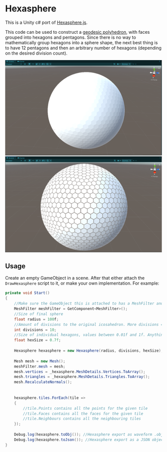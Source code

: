 Hexasphere
=============
This is a Unity c# port of [Hexasphere.js](https://github.com/arscan/hexasphere.js).

This code can be used to construct a [geodesic polyhedron](https://en.wikipedia.org/wiki/Geodesic_polyhedron), with faces grouped into hexagons and pentagons. Since there is no way to mathematically group hexagons into a sphere shape, the next best thing is to have 12 pentagons and then an arbitrary number of hexagons (depending on the desired division count).

![Screenshot1](screenshot1.PNG)
![Screenshot2](screenshot2.PNG)

Usage
---------

Create an empty GameObject in a scene. After that either attach the `DrawHexasphere` script to it, or make your own implementation. For example:

```c#
private void Start()
{
    //Make sure the GameObject this is attached to has a MeshFilter and MeshRenderer components!
    MeshFilter meshFilter = GetComponent<MeshFilter>();
    //Size of final sphere
    float radius = 100f;
    //Amount of divisions to the original icosahedron. More divisions = more hexagons and slower execution
    int divisions = 10;
    //Size of individual hexagons, values between 0.01f and 1f. Anything smaller than 1f will leave gaps between each hex.
    float hexSize = 0.7f;
    
    Hexasphere hexasphere = new Hexasphere(radius, divisions, hexSize);

    Mesh mesh = new Mesh();
    meshFilter.mesh = mesh;
    mesh.vertices = _hexasphere.MeshDetails.Vertices.ToArray();
    mesh.triangles = _hexasphere.MeshDetails.Triangles.ToArray();
    mesh.RecalculateNormals();
    

    hexasphere.tiles.ForEach(tile => 
    {
        //tile.Points contains all the points for the given tile
        //tile.Faces contains all the faces for the given tile
        //tile.Neighbours contains all the neighbouring tiles 
    });
    
    Debug.log(hexasphere.toObj()); //Hexasphere export as waveform .obj file 
    Debug.log(hexasphere.toJson()); //Hexasphere export as a JSON object
}
```